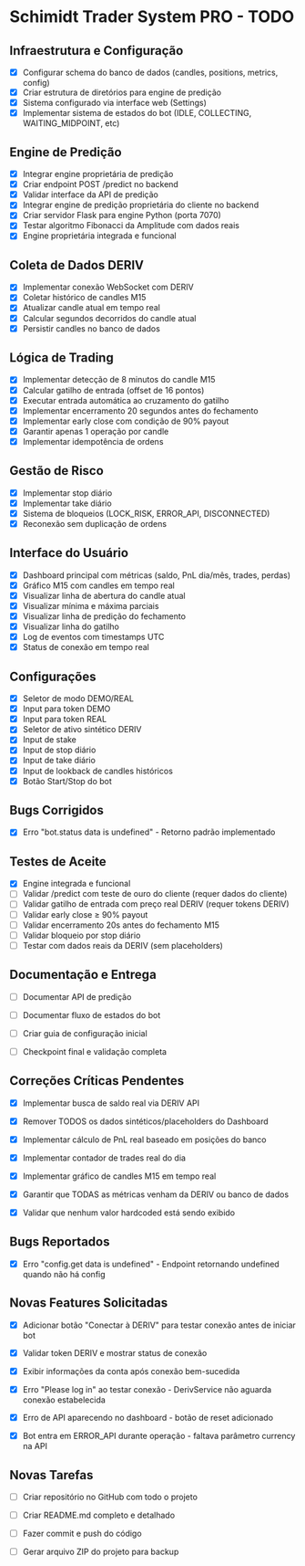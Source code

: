 # Schimidt Trader System PRO - TODO

## Infraestrutura e Configuração
- [x] Configurar schema do banco de dados (candles, positions, metrics, config)
- [x] Criar estrutura de diretórios para engine de predição
- [x] Sistema configurado via interface web (Settings)
- [x] Implementar sistema de estados do bot (IDLE, COLLECTING, WAITING_MIDPOINT, etc)

## Engine de Predição
- [x] Integrar engine proprietária de predição
- [x] Criar endpoint POST /predict no backend
- [x] Validar interface da API de predição
- [x] Integrar engine de predição proprietária do cliente no backend
- [x] Criar servidor Flask para engine Python (porta 7070)
- [x] Testar algoritmo Fibonacci da Amplitude com dados reais
- [x] Engine proprietária integrada e funcional

## Coleta de Dados DERIV
- [x] Implementar conexão WebSocket com DERIV
- [x] Coletar histórico de candles M15
- [x] Atualizar candle atual em tempo real
- [x] Calcular segundos decorridos do candle atual
- [x] Persistir candles no banco de dados

## Lógica de Trading
- [x] Implementar detecção de 8 minutos do candle M15
- [x] Calcular gatilho de entrada (offset de 16 pontos)
- [x] Executar entrada automática ao cruzamento do gatilho
- [x] Implementar encerramento 20 segundos antes do fechamento
- [x] Implementar early close com condição de 90% payout
- [x] Garantir apenas 1 operação por candle
- [x] Implementar idempotência de ordens

## Gestão de Risco
- [x] Implementar stop diário
- [x] Implementar take diário
- [x] Sistema de bloqueios (LOCK_RISK, ERROR_API, DISCONNECTED)
- [x] Reconexão sem duplicação de ordens

## Interface do Usuário
- [x] Dashboard principal com métricas (saldo, PnL dia/mês, trades, perdas)
- [x] Gráfico M15 com candles em tempo real
- [x] Visualizar linha de abertura do candle atual
- [x] Visualizar mínima e máxima parciais
- [x] Visualizar linha de predição do fechamento
- [x] Visualizar linha do gatilho
- [x] Log de eventos com timestamps UTC
- [x] Status de conexão em tempo real

## Configurações
- [x] Seletor de modo DEMO/REAL
- [x] Input para token DEMO
- [x] Input para token REAL
- [x] Seletor de ativo sintético DERIV
- [x] Input de stake
- [x] Input de stop diário
- [x] Input de take diário
- [x] Input de lookback de candles históricos
- [x] Botão Start/Stop do bot

## Bugs Corrigidos
- [x] Erro "bot.status data is undefined" - Retorno padrão implementado

## Testes de Aceite
- [x] Engine integrada e funcional
- [ ] Validar /predict com teste de ouro do cliente (requer dados do cliente)
- [ ] Validar gatilho de entrada com preço real DERIV (requer tokens DERIV)
- [ ] Validar early close ≥ 90% payout
- [ ] Validar encerramento 20s antes do fechamento M15
- [ ] Validar bloqueio por stop diário
- [ ] Testar com dados reais da DERIV (sem placeholders)

## Documentação e Entrega
- [ ] Documentar API de predição
- [ ] Documentar fluxo de estados do bot
- [ ] Criar guia de configuração inicial
- [ ] Checkpoint final e validação completa



## Correções Críticas Pendentes
- [x] Implementar busca de saldo real via DERIV API
- [x] Remover TODOS os dados sintéticos/placeholders do Dashboard
- [x] Implementar cálculo de PnL real baseado em posições do banco
- [x] Implementar contador de trades real do dia
- [x] Implementar gráfico de candles M15 em tempo real
- [x] Garantir que TODAS as métricas venham da DERIV ou banco de dados
- [x] Validar que nenhum valor hardcoded está sendo exibido



## Bugs Reportados
- [x] Erro "config.get data is undefined" - Endpoint retornando undefined quando não há config



## Novas Features Solicitadas
- [x] Adicionar botão "Conectar à DERIV" para testar conexão antes de iniciar bot
- [x] Validar token DERIV e mostrar status de conexão
- [x] Exibir informações da conta após conexão bem-sucedida



- [x] Erro "Please log in" ao testar conexão - DerivService não aguarda conexão estabelecida



- [x] Erro de API aparecendo no dashboard - botão de reset adicionado



- [x] Bot entra em ERROR_API durante operação - faltava parâmetro currency na API



## Novas Tarefas
- [ ] Criar repositório no GitHub com todo o projeto
- [ ] Criar README.md completo e detalhado
- [ ] Fazer commit e push do código
- [ ] Gerar arquivo ZIP do projeto para backup

